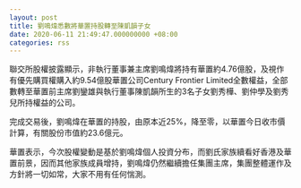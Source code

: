```yaml
---
layout: post
title: 劉鳴煒悉數將華置持股轉至陳凱韻子女
date: 2020-06-11 21:49:47.000000000 +08:00
categories: rss
---
```


聯交所股權披露顯示，非執行董事兼主席劉鳴煒將持有華置約4.76億股，及視作有優先購買權購入約9.54億股華置公司Century Frontier Limited全數權益，全部數轉至華置前主席劉鑾雄與執行董事陳凱韻所生的3名子女劉秀樺、劉仲學及劉秀兒所持權益的公司。

完成交易後，劉鳴煒在華置的持股，由原本近25%，降至零，以華置今日收市價計算，有關股份市值約23.6億元。

華置表示，今次股權變動是基於劉鳴煒個人投資分布，而劉氏家族續看好香港及華置前景，因而其他家族成員增持，劉鳴煒仍然繼續擔任集團主席，集團整體運作及方針將一切如常，大家不用有任何惴測。
